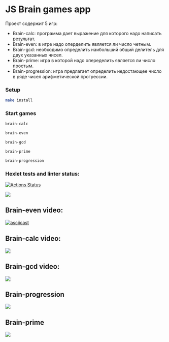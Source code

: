 
# JS Brain games app

Проект содержит 5 игр: 
* Brain-calc: программа дает выражение для которого надо написать результат.
* Brain-even: в игре надо оперделить является ли число четным.
* Brain-gcd: необходимо определить наибольший общий делитель для двух указанных чисел.
* Brain-prime: игра в которой надо опеределить является ли число простым.
* Brain-progression: игра предлагает определить недостающее число в ряде чисел арифметической прогрессии.

### Setup
```bash
make install
```
### Start games
```bash
brain-calc
```
```bash
brain-even
```
```bash
brain-gcd
```
```bash
brain-prime
```
```bash
brain-progression
```
### Hexlet tests and linter status:
[![Actions Status](https://github.com/Mike8888888/frontend-project-44/workflows/hexlet-check/badge.svg)](https://github.com/Mike8888888/frontend-project-44/actions)

<a href="https://codeclimate.com/github/Mike8888888/frontend-project-44/maintainability"><img src="https://api.codeclimate.com/v1/badges/d89fd07822a85965111c/maintainability" /></a>

## Brain-even video:
[![asciicast](https://asciinema.org/a/cAvFi2NBRSqb8jOkvEXTCWKHg.svg)](https://asciinema.org/a/cAvFi2NBRSqb8jOkvEXTCWKHg)

## Brain-calc video:
<a href="https://asciinema.org/a/ofBYjHQ2LP0pb2g3m4HUCOBmu" target="_blank"><img src="https://asciinema.org/a/ofBYjHQ2LP0pb2g3m4HUCOBmu.svg" /></a>

## Brain-gcd video:
<a href="https://asciinema.org/a/X7hdX8LaCyELyOev8ZXVzQSMd" target="_blank"><img src="https://asciinema.org/a/X7hdX8LaCyELyOev8ZXVzQSMd.svg" /></a>

## Brain-progression
<a href="https://asciinema.org/a/KBx2RQvqIIoEsJ55TmM5CSNAr" target="_blank"><img src="https://asciinema.org/a/KBx2RQvqIIoEsJ55TmM5CSNAr.svg" /></a>

## Brain-prime
<a href="https://asciinema.org/a/apdOqOI4FKnLOLkcLyuVU9y2f" target="_blank"><img src="https://asciinema.org/a/apdOqOI4FKnLOLkcLyuVU9y2f.svg" /></a>
